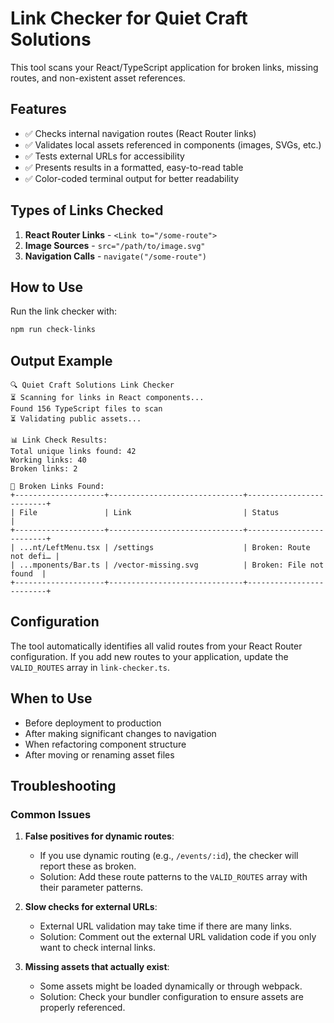# Link Checker for Quiet Craft Solutions

This tool scans your React/TypeScript application for broken links, missing routes, and non-existent asset references.

## Features

- ✅ Checks internal navigation routes (React Router links)
- ✅ Validates local assets referenced in components (images, SVGs, etc.)
- ✅ Tests external URLs for accessibility
- ✅ Presents results in a formatted, easy-to-read table
- ✅ Color-coded terminal output for better readability

## Types of Links Checked

1. **React Router Links** - `<Link to="/some-route">`
2. **Image Sources** - `src="/path/to/image.svg"`
3. **Navigation Calls** - `navigate("/some-route")`

## How to Use

Run the link checker with:

```bash
npm run check-links
```

## Output Example

```
🔍 Quiet Craft Solutions Link Checker
⏳ Scanning for links in React components...
Found 156 TypeScript files to scan
⏳ Validating public assets...

📊 Link Check Results:
Total unique links found: 42
Working links: 40
Broken links: 2

🚨 Broken Links Found:
+--------------------+------------------------------+-------------------------+
| File               | Link                         | Status                  |
+--------------------+------------------------------+-------------------------+
| ...nt/LeftMenu.tsx | /settings                    | Broken: Route not defi… |
| ...mponents/Bar.ts | /vector-missing.svg          | Broken: File not found  |
+--------------------+------------------------------+-------------------------+
```

## Configuration

The tool automatically identifies all valid routes from your React Router configuration. If you add new routes to your application, update the `VALID_ROUTES` array in `link-checker.ts`.

## When to Use

- Before deployment to production
- After making significant changes to navigation
- When refactoring component structure
- After moving or renaming asset files

## Troubleshooting

### Common Issues

1. **False positives for dynamic routes**:
   - If you use dynamic routing (e.g., `/events/:id`), the checker will report these as broken.
   - Solution: Add these route patterns to the `VALID_ROUTES` array with their parameter patterns.

2. **Slow checks for external URLs**:
   - External URL validation may take time if there are many links.
   - Solution: Comment out the external URL validation code if you only want to check internal links.

3. **Missing assets that actually exist**:
   - Some assets might be loaded dynamically or through webpack.
   - Solution: Check your bundler configuration to ensure assets are properly referenced.

